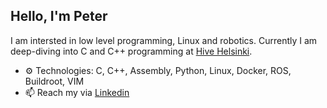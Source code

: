 ## Hello, I'm Peter

I am intersted in low level programming, Linux and robotics. Currently I am deep-diving into C and C++ programming at [Hive Helsinki](https://www.hive.fi/en/).

- ⚙️ Technologies: C, C++, Assembly, Python, Linux, Docker, ROS, Buildroot, VIM
- 📫 Reach my via [Linkedin](https://www.linkedin.com/in/peterleander/)
